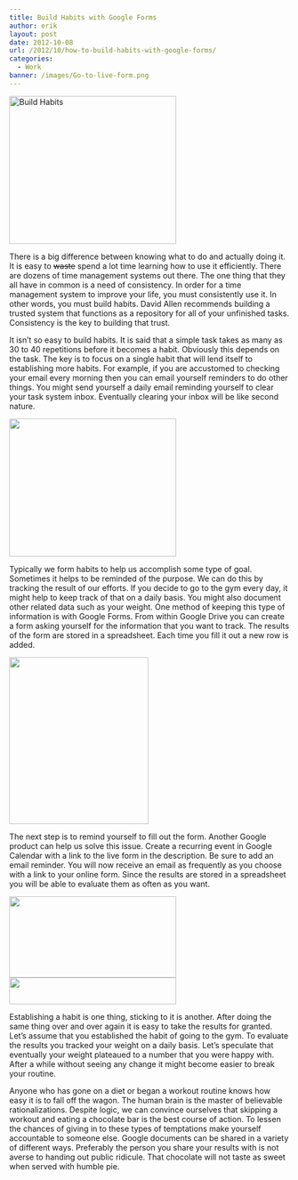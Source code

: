```yaml
---
title: Build Habits with Google Forms
author: erik
layout: post
date: 2012-10-08
url: /2012/10/how-to-build-habits-with-google-forms/
categories:
  - Work
banner: /images/Go-to-live-form.png
---
```

<img class="alignnone size-medium wp-image-578" title="Create Form" src="/images/Create-Form.png" alt="Build Habits" width="300" height="266" />

There is a big difference between knowing what to do and actually doing it. It is easy to <span style="text-decoration: line-through;">waste</span> spend a lot time learning how to use it efficiently. There are dozens of time management systems out there. The one thing that they all have in common is a need of consistency. In order for a time management system to improve your life, you must consistently use it. In other words, you must build habits. David Allen recommends building a trusted system that functions as a repository for all of your unfinished tasks. Consistency is the key to building that trust.

It isn’t so easy to build habits. It is said that a simple task takes as many as 30 to 40 repetitions before it becomes a habit. Obviously this depends on the task. The key is to focus on a single habit that will lend itself to establishing more habits. For example, if you are accustomed to checking your email every morning then you can email yourself reminders to do other things. You might send yourself a daily email reminding yourself to clear your task system inbox. Eventually clearing your inbox will be like second nature.

<img class="alignnone size-medium wp-image-576" title="Morning Checklist" src="/images/Morning-Checklist.png" alt="" width="300" height="248" />

Typically we form habits to help us accomplish some type of goal. Sometimes it helps to be reminded of the purpose. We can do this by tracking the result of our efforts. If you decide to go to the gym every day, it might help to keep track of that on a daily basis. You might also document other related data such as your weight. One method of keeping this type of information is with Google Forms. From within Google Drive you can create a form asking yourself for the information that you want to track. The results of the form are stored in a spreadsheet. Each time you fill it out a new row is added.

<img class="alignnone size-medium wp-image-574" title="Create Recuring Task" src="/images/Create-Recuring-Task.png" alt="" width="250" height="300" />

The next step is to remind yourself to fill out the form. Another Google product can help us solve this issue. Create a recurring event in Google Calendar with a link to the live form in the description. Be sure to add an email reminder. You will now receive an email as frequently as you choose with a link to your online form. Since the results are stored in a spreadsheet you will be able to evaluate them as often as you want.

<img class="alignnone size-medium wp-image-575" title="Go to live form" src="/images/Go-to-live-form.png" alt="" width="300" height="146" />

<img class="alignnone size-medium wp-image-577" title="Reminder Email" src="/images/Reminder-Email.png" alt="" width="300" height="48" />

Establishing a habit is one thing, sticking to it is another. After doing the same thing over and over again it is easy to take the results for granted. Let’s assume that you established the habit of going to the gym. To evaluate the results you tracked your weight on a daily basis. Let’s speculate that eventually your weight plateaued to a number that you were happy with. After a while without seeing any change it might become easier to break your routine.

Anyone who has gone on a diet or began a workout routine knows how easy it is to fall off the wagon. The human brain is the master of believable rationalizations. Despite logic, we can convince ourselves that skipping a workout and eating a chocolate bar is the best course of action. To lessen the chances of giving in to these types of temptations make yourself accountable to someone else. Google documents can be shared in a variety of different ways. Preferably the person you share your results with is not averse to handing out public ridicule. That chocolate will not taste as sweet when served with humble pie.
